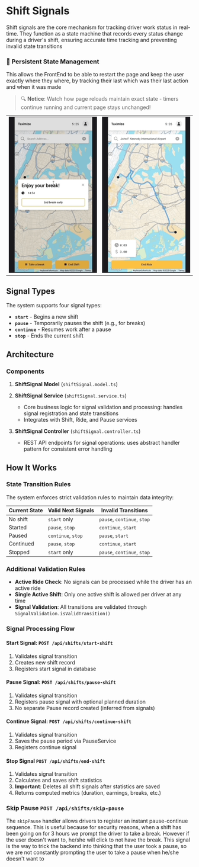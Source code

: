 # Shift Signals

Shift signals are the core mechanism for tracking driver work status in real-time. They function as a state machine that records every status change during a driver's shift, ensuring accurate time tracking and preventing invalid state transitions

### 🔄 **Persistent State Management**
This allows the FrontEnd to be able to restart the page and keep the user exactly where they where, by tracking their last which was their last action and when it was made

> 🔍 **Notice**: Watch how page reloads maintain exact state - timers continue running and current page stays unchanged!

<table>
<tr>
<td><img src="../../../documentation/media/reload-breaks.gif" alt="Break State Persistence" width="300"/></td>
<td><img src="../../../documentation/media/reload-ride.gif" alt="Ride State Persistence" width="300"/></td>
</tr>
</table>

## Signal Types

The system supports four signal types:

- **`start`** - Begins a new shift
- **`pause`** - Temporarily pauses the shift (e.g., for breaks)
- **`continue`** - Resumes work after a pause
- **`stop`** - Ends the current shift

## Architecture

### Components

1. **ShiftSignal Model** (`shiftSignal.model.ts`)

2. **ShiftSignal Service** (`shiftSignal.service.ts`)
   - Core business logic for signal validation and processing: handles signal registration and state transitions
   - Integrates with Shift, Ride, and Pause services

3. **ShiftSignal Controller** (`shiftSignal.controller.ts`)
   - REST API endpoints for signal operations: uses abstract handler pattern for consistent error handling


## How It Works

### State Transition Rules

The system enforces strict validation rules to maintain data integrity:

| Current State | Valid Next Signals | Invalid Transitions |
|---------------|-------------------|---------------------|
| No shift | `start` only | `pause`, `continue`, `stop` |
| Started | `pause`, `stop` | `continue`, `start` |
| Paused | `continue`, `stop` | `pause`, `start` |
| Continued | `pause`, `stop` | `continue`, `start` |
| Stopped | `start` only | `pause`, `continue`, `stop` |

### Additional Validation Rules

- **Active Ride Check**: No signals can be processed while the driver has an active ride
- **Single Active Shift**: Only one active shift is allowed per driver at any time
- **Signal Validation**: All transitions are validated through `SignalValidation.isValidTransition()`

### Signal Processing Flow

#### Start Signal: `POST /api/shifts/start-shift`

1. Validates signal transition
2. Creates new shift record
3. Registers start signal in database

#### Pause Signal: `POST /api/shifts/pause-shift`

1. Validates signal transition
2. Registers pause signal with optional planned duration
3. No separate Pause record created (inferred from signals)

#### Continue Signal: `POST /api/shifts/continue-shift`

1. Validates signal transition
2. Saves the pause period via PauseService
3. Registers continue signal

#### Stop Signal `POST /api/shifts/end-shift`

1. Validates signal transition
2. Calculates and saves shift statistics
3. **Important**: Deletes all shift signals after statistics are saved
4. Returns computed metrics (duration, earnings, breaks, etc.)


### Skip Pause `POST /api/shifts/skip-pause`

The `skipPause` handler allows drivers to register an instant pause-continue sequence. This is useful because for security reasons, when a shift has been going on for 3 hours we prompt the driver to take a break. However if the user doesn't want to, he/she will click to not have the break. This signal is the way to trick the backend into thinking that the user took a pause, so we are not constantly prompting the user to take a pause when he/she doesn't want to
